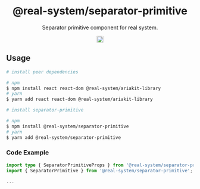 <h1 align="center">@real-system/separator-primitive</h1>
<p align="center">Separator primitive component for real system.</p>
<p align="center">
<a href="https://www.npmjs.com/package/@real-system/separator-primitive"><img src="https://badgen.net/npm/v/@real-system/separator-primitive?label=&icon=npm&color=blue" alt="npm version" height="18"/></a>
</p>

## Usage

```bash
# install peer dependencies

# npm
$ npm install react react-dom @real-system/ariakit-library
# yarn
$ yarn add react react-dom @real-system/ariakit-library

# install separator-primitive

# npm
$ npm install @real-system/separator-primitive
# yarn
$ yarn add @real-system/separator-primitive
```

### Code Example

```typescript
import type { SeparatorPrimitiveProps } from '@real-system/separator-primitive';
import { SeparatorPrimitive } from '@real-system/separator-primitive';

...

```
